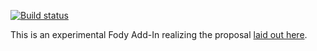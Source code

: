 [![Build status](https://ci.appveyor.com/api/projects/status/ss2jy47aoxi4lf0t?svg=true)](https://ci.appveyor.com/project/jtheisen/loom-fody)

This is an experimental Fody Add-In realizing the proposal [laid out here](https://github.com/Fody/Fody/issues/353).